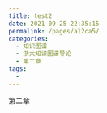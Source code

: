 ```yaml
---
title: test2
date: 2021-09-25 22:35:15
permalink: /pages/a12ca5/
categories:
  - 知识图谱
  - 浙大知识图谱导论
  - 第二章
tags:
  - 
---
```

第二章
